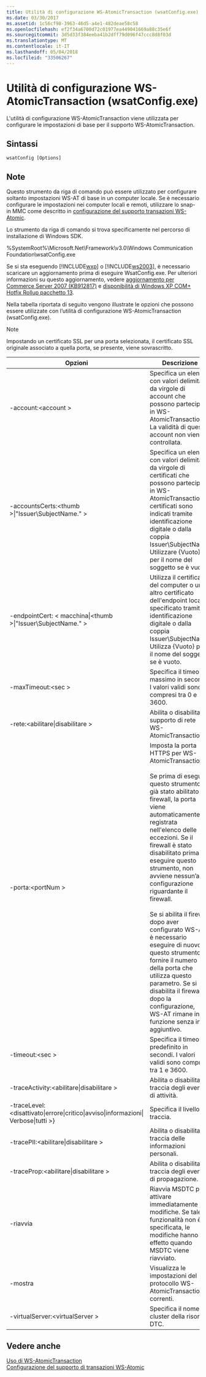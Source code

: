 ```yaml
---
title: Utilità di configurazione WS-AtomicTransaction (wsatConfig.exe)
ms.date: 03/30/2017
ms.assetid: 1c56cf98-3963-46d5-a4e1-482deae58c58
ms.openlocfilehash: ef2f34a6700d72c01977ea449041669a88c35e6f
ms.sourcegitcommit: 3d5d33f384eeba41b2dff79d096f47ccc8d8f03d
ms.translationtype: MT
ms.contentlocale: it-IT
ms.lasthandoff: 05/04/2018
ms.locfileid: "33506267"
---
```

# <a name="ws-atomictransaction-configuration-utility-wsatconfigexe"></a>Utilità di configurazione WS-AtomicTransaction (wsatConfig.exe)
L'utilità di configurazione WS-AtomicTransaction viene utilizzata per configurare le impostazioni di base per il supporto WS-AtomicTransaction.  
  
## <a name="syntax"></a>Sintassi  
  
```  
wsatConfig [Options]  
```  
  
## <a name="remarks"></a>Note  
 Questo strumento da riga di comando può essere utilizzato per configurare soltanto impostazioni WS-AT di base in un computer locale. Se è necessario configurare le impostazioni nei computer locali e remoti, utilizzare lo snap-in MMC come descritto in [configurazione del supporto transazioni WS-Atomic](../../../docs/framework/wcf/feature-details/configuring-ws-atomic-transaction-support.md).  
  
 Lo strumento da riga di comando si trova specificamente nel percorso di installazione di Windows SDK.   
  
 %SystemRoot%\Microsoft.Net\Framework\v3.0\Windows Communication Foundation\wsatConfig.exe  
  
 Se si sta eseguendo [!INCLUDE[wxp](../../../includes/wxp-md.md)] o [!INCLUDE[ws2003](../../../includes/ws2003-md.md)], è necessario scaricare un aggiornamento prima di eseguire WsatConfig.exe. Per ulteriori informazioni su questo aggiornamento, vedere [aggiornamento per Commerce Server 2007 (KB912817)](http://go.microsoft.com/fwlink/?LinkId=95340) e [disponibilità di Windows XP COM+ Hotfix Rollup pacchetto 13](http://go.microsoft.com/fwlink/?LinkId=95341).  
  
 Nella tabella riportata di seguito vengono illustrate le opzioni che possono essere utilizzate con l’utilità di configurazione WS-AtomicTransaction (wsatConfig.exe).  
  
> [!NOTE]
>  Impostando un certificato SSL per una porta selezionata, il certificato SSL originale associato a quella porta, se presente, viene sovrascritto.  
  
|Opzioni|Descrizione|  
|-------------|-----------------|  
|-account:\<account >|Specifica un elenco con valori delimitati da virgole di account che possono partecipare in WS-AtomicTransaction. La validità di questi account non viene controllata.|  
|-accountsCerts:\<thumb >&#124;"Issuer\SubjectName." >|Specifica un elenco con valori delimitati da virgole di certificati che possono partecipare in WS-AtomicTransaction. I certificati sono indicati tramite identificazione digitale o dalla coppia Issuer\SubjectName. Utilizzare {Vuoto} per il nome del soggetto se è vuoto.|  
|-endpointCert: < macchina&#124;\<thumb >&#124;"Issuer\SubjectName." >|Utilizza il certificato del computer o un altro certificato dell'endpoint locale specificato tramite identificazione digitale o dalla coppia Issuer\SubjectName. Utilizza {Vuoto} per il nome del soggetto se è vuoto.|  
|-maxTimeout:\<sec >|Specifica il timeout massimo in secondi. I valori validi sono compresi tra 0 e 3600.|  
|-rete:\<abilitare&#124;disabilitare >|Abilita o disabilita il supporto di rete WS-AtomicTransaction.|  
|-porta:\<portNum >|Imposta la porta HTTPS per WS-AtomicTransaction.<br /><br /> Se prima di eseguire questo strumento è già stato abilitato un firewall, la porta viene automaticamente registrata nell'elenco delle eccezioni. Se il firewall è stato disabilitato prima di eseguire questo strumento, non avviene nessun’altra configurazione riguardante il firewall.<br /><br /> Se si abilita il firewall dopo aver configurato WS-AT, è necessario eseguire di nuovo questo strumento e fornire il numero della porta che utilizza questo parametro. Se si disabilita il firewall dopo la configurazione, WS-AT rimane in funzione senza input aggiuntivo.|  
|-timeout:\<sec >|Specifica il timeout predefinito in secondi. I valori validi sono compresi tra 1 e 3600.|  
|-traceActivity:\<abilitare&#124;disabilitare >|Abilita o disabilita la traccia degli eventi di attività.|  
|-traceLevel:\<disattivato&#124;errore&#124;critico&#124;avviso&#124;informazioni&#124; Verbose&#124;tutti >}|Specifica il livello di traccia.|  
|-tracePII:\<abilitare&#124;disabilitare >|Abilita o disabilita la traccia delle informazioni personali.|  
|-traceProp:\<abilitare&#124;disabilitare >|Abilita o disabilita la traccia degli eventi di propagazione.|  
|-riavvia|Riavvia MSDTC per attivare immediatamente le modifiche. Se tale funzionalità non è specificata, le modifiche hanno effetto quando MSDTC viene riavviato.|  
|-mostra|Visualizza le impostazioni del protocollo WS-AtomicTransaction correnti.|  
|-virtualServer:\<virtualServer >|Specifica il nome del cluster della risorsa DTC.|  
  
## <a name="see-also"></a>Vedere anche  
 [Uso di WS-AtomicTransaction](../../../docs/framework/wcf/feature-details/using-ws-atomictransaction.md)  
 [Configurazione del supporto di transazioni WS-Atomic](../../../docs/framework/wcf/feature-details/configuring-ws-atomic-transaction-support.md)
